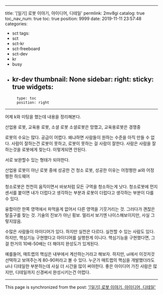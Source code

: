 
---
title: '[일기] 로봇 이야기, 아이디어, 디테일'
permlink: 2mv8gi
catalog: true
toc_nav_num: true
toc: true
position: 9999
date: 2019-11-11 23:57:48
categories:
- sct
tags:
- sct
- sct-kr
- sct-freeboard
- sct-dev
- kr
- busy
- kr-dev
thumbnail: None
sidebar:
    right:
        sticky: true
widgets:
    -
        type: toc
        position: right
---


어제 k와 미팅을 했는데 내용을 정리해본다.

산업용 로봇, 교육용 로봇, 소셜 로봇
소셜로봇은 망했고, 교육용로봇은 경쟁중

로봇의 수요는 많다. 공급이 어렵다. 왜냐하면 사람들이 원하는 수준을 아직 만들 수 없다. 사람이 잘하는건 로봇이 못하고, 로봇이 못하는 걸 사람이 잘한다. 사람은 사람을 잘하는것을 로봇에게 찾는다. 이렇게되면 안된다.

서로 보완할수 있는 형태가 되야한다.

산업용 로봇이 아닌 로봇 중에 성공한 건 청소 로봇, 성공한 이유는 어정쩡한 ai와 어정쩡한 하드웨어

청소로봇은 천천히 움직이면서 바보처럼 모든 구역을 청소하는게 낫다. 청소로봇에 먼지센서를 붙이면 내가 더럽다고 생각하는 부분과 로봇이 더럽다고 생각하는 부분이 다를 수 있다.

융합이란 한쪽 영역에서 파먹을게 없어서 다른 영역을 기웃거리는 것. 그러다가 괜찮은 탈출구를 찾는 것. 기술의 진보가 아닌 횡보. 멀리서 보기엔 나이스해보이지만, 사실 그렇지않음.

수많은 사람들이 아이디어가 있다. 하지만 실천은 다르다.
실천할 수 있는 사람도 있다. 하지만, 핵심기능 구현했다고 아이디어를 실행한게 이니다. 핵심기능을 구현했다면, 그걸 한거의 10배-50배는 더 해야지 완성도가 있게된다.

예를들어, 매트랩의 핵심은 내부에서 계산하는거라고 해보자. 하지만, ui에서 이것저것 선택하고 보여주는게 80-90퍼라고 볼 수 있다. 누군가 매트랩의 핵심을 개발했더라도 ui나 디테일한 부분하는데 사실 더 시간을 많이 써야한다. 좋은 아이디어 가진 사람은 많지만, 디테일까지 신경써서 완성시키는건 어렵다. 


- - -

This page is synchronized from the post: ['[일기] 로봇 이야기, 아이디어, 디테일'](https://steemit.com/@jacobyu/2mv8gi)
